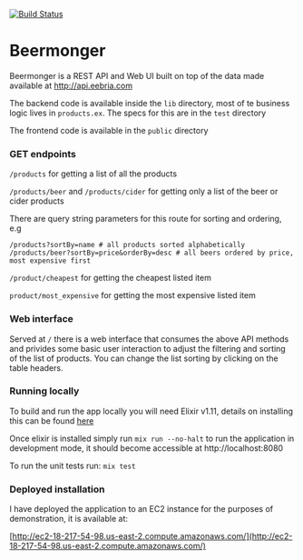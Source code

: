 [![Build Status](https://travis-ci.com/woodyblah/beermonger.svg?branch=main)](https://travis-ci.com/woodyblah/beermonger)

# Beermonger

Beermonger is a REST API and Web UI built on top of the data made available at http://api.eebria.com

The backend code is available inside the `lib` directory, most of te business logic lives in `products.ex`.
The specs for this are in the `test` directory

The frontend code is available in the `public` directory

### GET endpoints
`/products` for getting a list of all the products 

`/products/beer` and `/products/cider` for getting only a list of the beer or cider products

There are query string parameters for this route for sorting and ordering, e.g
```
/products?sortBy=name # all products sorted alphabetically
/products/beer?sortBy=price&orderBy=desc # all beers ordered by price, most expensive first 
```


`/product/cheapest` for getting the cheapest listed item

`product/most_expensive` for getting the most expensive listed item

### Web interface

Served at `/` there is a web interface that consumes the above API methods and privides some basic user interaction to adjust the filtering and sorting of the list of products. You can change the list sorting by clicking on the table headers.

### Running locally

To build and run the app locally you will need Elixir v1.11, details on installing this can be found [here](https://elixir-lang.org/install.html)

Once elixir is installed simply run `mix run --no-halt` to run the application in development mode, it should become accessible at http://localhost:8080

To run the unit tests run: `mix test`

### Deployed installation

I have deployed the application to an EC2 instance for the purposes of demonstration, it is available at:

[http://ec2-18-217-54-98.us-east-2.compute.amazonaws.com/](http://ec2-18-217-54-98.us-east-2.compute.amazonaws.com/)

